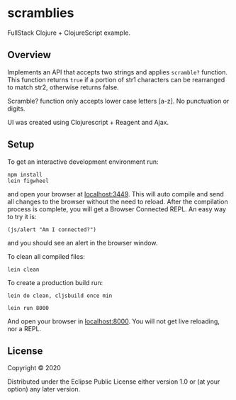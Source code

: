 # scramblies

FullStack Clojure + ClojureScript example.

## Overview

 Implements an API that accepts two strings and applies `scramble?` function. This function returns `true` if a portion of str1 characters can be rearranged to match str2, otherwise returns false.

 Scramble? function only accepts lower case letters [a-z]. No punctuation or digits.

 UI was created using Clojurescript + Reagent and Ajax.

## Setup

To get an interactive development environment run:

    npm install
    lein figwheel

and open your browser at [localhost:3449](http://localhost:3449/).
This will auto compile and send all changes to the browser without the
need to reload. After the compilation process is complete, you will
get a Browser Connected REPL. An easy way to try it is:

    (js/alert "Am I connected?")

and you should see an alert in the browser window.

To clean all compiled files:

    lein clean

To create a production build run:

    lein do clean, cljsbuild once min

    lein run 8000

And open your browser in [localhost:8000](http://localhost:8000/). You will not
get live reloading, nor a REPL.

## License

Copyright © 2020

Distributed under the Eclipse Public License either version 1.0 or (at your option) any later version.
